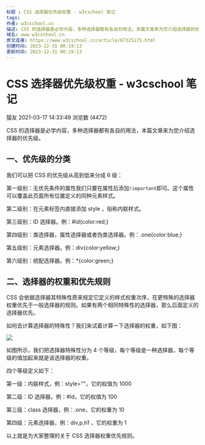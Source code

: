 ```yaml
---
标题 : CSS 选择器优先级权重 - w3cschool 笔记
tags: 
作者: w3cschool.cn
描述: CSS 的选择器是必学内容，多种选择器都有各自的用法，本篇文章来为您介绍选择器的优先级。
域名: www.w3cschool.cn
原文连接: https://www.w3cschool.cn/article/67325175.html
创建时间: 2023-12-31 00:19:13
更新时间: 2023-12-31 00:19:13
---
```


# CSS 选择器优先级权重 - w3cschool 笔记


猿友 2021-03-17 14:33:49 浏览数 (4472)

CSS 的选择器是必学内容，多种选择器都有各自的用法，本篇文章来为您介绍选择器的优先级。

## 一、优先级的分类

我们可以把 CSS 的优先级从高到低来分成 6 级：

第一级别：无优先条件的属性我们只要在属性后添加 ​`!important` ​即可。这个属性可以覆盖此页面所有位置定义的同种元素样式。

第二级别：在元素标签内直接添加 style ，俗称内联样式。

第三级别：ID 选择器。例：#id{color:red;}

第四级别：类选择器，属性选择器或者伪类选择器。例：.one{color:blue;}

第五级别：元素选择器。例：div{color:yellow;}

第六级别：统配选择器。例：*{color:green;}

## 二、选择器的权重和优先规则

CSS 会依据选择器其特殊性质来规定它定义的样式权重次序，在更特殊的选择器权重优先于一般选择器的规则。如果有两个相同特殊性的选择器，那么后面定义的选择器优先。

如何去计算选择器的特殊性？我们来试着计算一下选择器的权重，如下图：

![](https://atts.w3cschool.cn/attachments/image/20210317/1615962465667074.png)

  

如图所示，我们把选择器特殊性分为 4 个等级，每个等级是一种选择器，每个等级的值加起来就是该选择器的权重。

四个等级定义如下：

第一级：内联样式，例：style=""，它的权值为 1000

第二级：ID 选择器，例：#id，它的权值为 100

第三级：class 选择器，例：.one，它的权重为 10

第四级：元素选择器，例：div,p,h1 ，它的权重为 1

以上就是为大家整理的关于 CSS 选择器权重优先规则。